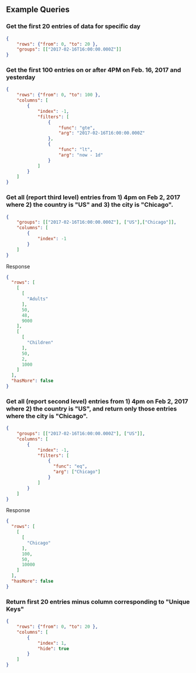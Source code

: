 ## Example Queries


### Get the first 20 entries of data for specific day

```json
{
    "rows": {"from": 0, "to": 20 },
    "groups": [["2017-02-16T16:00:00.000Z"]]
}
```

### Get the first 100 entries on or after 4PM on Feb. 16, 2017 and yesterday

```json
{
    "rows": {"from": 0, "to": 100 },
    "columns": [
        {
            "index": -1,
            "filters": [
                {
                    "func": "gte",
                    "arg": "2017-02-16T16:00:00.000Z"
                },
                {
                    "func": "lt",
                    "arg": "now - 1d"
                }
            ]
        }
    ]
}
```

### Get all (report third level) entries from 1) 4pm on Feb 2, 2017 where 2) the country is "US" and 3) the city is "Chicago".

```json
{
    "groups": [["2017-02-16T16:00:00.000Z"], ["US"],["Chicago"]],
    "columns": [
        {
            "index": -1
        }
    ]
}
```

Response

```json
{
  "rows": [
    [
      [
        "Adults"
      ],
      50,
      48,
      9000
    ],
    [
      [
        "Children"
      ],
      50,
      2,
      1000
    ]
  ],
  "hasMore": false
}
```

### Get all (report second level) entries from 1) 4pm on Feb 2, 2017 where 2) the country is "US", and return only those entries where the city is "Chicago".

```json
{
    "groups": [["2017-02-16T16:00:00.000Z"], ["US"]],
    "columns": [
        {
            "index": -1,
            "filters": [
                { 
                  "func": "eq",
                  "arg": ["Chicago"]
                }
            ]
        }
    ]
}
```

Response

```json
{
  "rows": [
    [
      [
        "Chicago"
      ],
      100,
      50,
      10000
    ]
  ],
  "hasMore": false
}
```

### Return first 20 entries minus column corresponding to "Unique Keys"

```json
{
    "rows": {"from": 0, "to": 20 },
    "columns": [
        {
            "index": 1,
            "hide": true
        }
    ]
}
```

